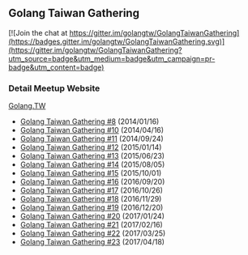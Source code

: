 ## Golang Taiwan Gathering

[![Join the chat at https://gitter.im/golangtw/GolangTaiwanGathering](https://badges.gitter.im/golangtw/GolangTaiwanGathering.svg)](https://gitter.im/golangtw/GolangTaiwanGathering?utm_source=badge&utm_medium=badge&utm_campaign=pr-badge&utm_content=badge)


### Detail Meetup Website

[Golang.TW](http://golang.kktix.cc/)


- [Golang Taiwan Gathering #8](meetup/gtg8)   (2014/01/16)
- [Golang Taiwan Gathering #10](meetup/gtg10) (2014/04/16)
- [Golang Taiwan Gathering #11](meetup/gtg11) (2014/09/24)
- [Golang Taiwan Gathering #12](meetup/gtg12) (2015/01/14)
- [Golang Taiwan Gathering #13](meetup/gtg13) (2015/06/23)
- [Golang Taiwan Gathering #14](meetup/gtg14) (2015/08/05)
- [Golang Taiwan Gathering #15](meetup/gtg15) (2015/10/01)
- [Golang Taiwan Gathering #16](meetup/gtg16) (2016/09/20)
- [Golang Taiwan Gathering #17](meetup/gtg17) (2016/10/26)
- [Golang Taiwan Gathering #18](meetup/gtg18) (2016/11/29)
- [Golang Taiwan Gathering #19](meetup/gtg19) (2016/12/20)
- [Golang Taiwan Gathering #20](meetup/gtg20) (2017/01/24)
- [Golang Taiwan Gathering #21](meetup/gtg21) (2017/02/16)
- [Golang Taiwan Gathering #22](meetup/gtg22) (2017/03/25)
- [Golang Taiwan Gathering #23](meetup/gtg23) (2017/04/18)
